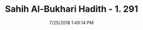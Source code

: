 ---
title        : "Sahih Al-Bukhari Hadith - 1. 291"
date         : 7/25/2018 1:49:14 PM
draft        : false
type         : "hadith"
layout       : "hadith"
BookCode     : "SHB"
VolumeNumber : "1"
HadithNumber : "291"
categories  :  ["Ghusl-Washing away a woman's discharge"]
tags  :  ["Zaid bin Khalid Al Juhani"]
---